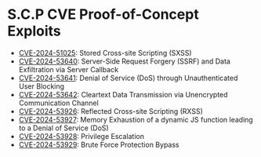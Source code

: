 # S.C.P CVE Proof-of-Concept Exploits

- [CVE-2024-51025](https://github.com/scp-labs/CVEs/tree/main/CVE-2024-51025): Stored Cross-site Scripting (SXSS)
- [CVE-2024-53640](https://github.com/scp-labs/CVEs/tree/main/CVE-2024-53640): Server-Side Request Forgery (SSRF) and Data Exfiltration via Server Callback
- [CVE-2024-53641](https://github.com/scp-labs/CVEs/tree/main/CVE-2024-53641): Denial of Service (DoS) through Unauthenticated User Blocking
- [CVE-2024-53642](https://github.com/scp-labs/CVEs/tree/main/CVE-2024-53642): Cleartext Data Transmission via Unencrypted Communication Channel
- [CVE-2024-53926](https://github.com/scp-labs/CVEs/tree/main/CVE-2024-53926): Reflected Cross-site Scripting (RXSS)
- [CVE-2024-53927](https://github.com/scp-labs/CVEs/tree/main/CVE-2024-53927): Memory Exhaustion of a dynamic JS function leading to a Denial of Service (DoS)
- [CVE-2024-53928](https://github.com/scp-labs/CVEs/tree/main/CVE-2024-53928): Privilege Escalation
- [CVE-2024-53929](https://github.com/scp-labs/CVEs/tree/main/CVE-2024-53929): Brute Force Protection Bypass
